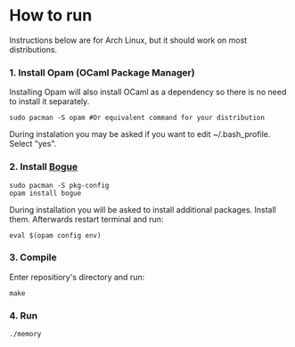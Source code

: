 # How to run

Instructions below are for Arch Linux, but it should work on most distributions.

### 1. Install Opam (OCaml Package Manager)

Installing Opam will also install OCaml as a dependency so there is no need to install it separately.

```
sudo pacman -S opam #Or equivalent command for your distribution
```

During instalation you may be asked if you want to edit ~/.bash_profile. Select "yes".

### 2. Install [Bogue](https://github.com/sanette/bogue)

```
sudo pacman -S pkg-config
opam install bogue
```

During installation you will be asked to install additional packages. Install them.
Afterwards restart terminal and run:

```
eval $(opam config env)
```

### 3. Compile

Enter repositiory's directory and run:

```
make
```

### 4. Run

```
./memory
```
